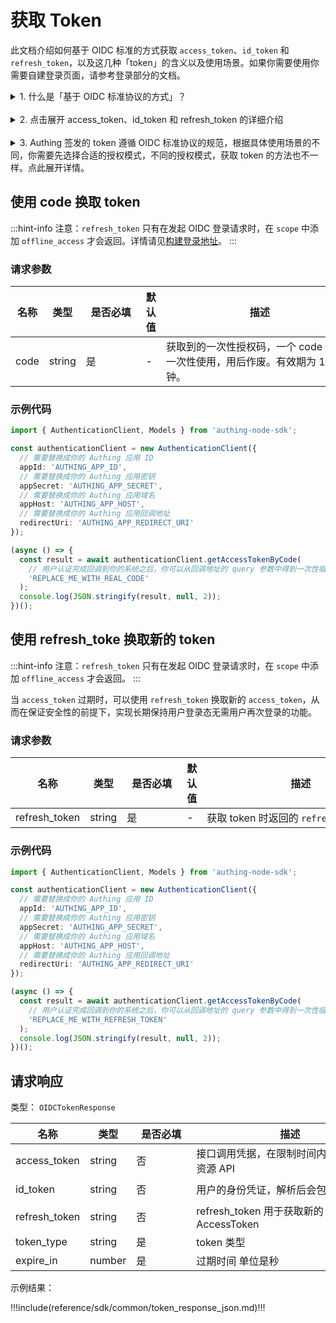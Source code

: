 # 获取 Token

<LastUpdated />

此文档介绍如何基于 OIDC 标准的方式获取 `access_token`、`id_token` 和 `refresh_token`，以及这几种「token」的含义以及使用场景。如果你需要使用你需要自建登录页面，请参考登录部分的文档。

<details>
<summary>1. 什么是「基于 OIDC 标准协议的方式」？</summary>

!!!include(reference/sdk/common/hosted_page_signin.md)!!!

</details>

<br>

<details>
<summary>2. 点击展开 access_token、id_token 和 refresh_token 的详细介绍</summary>

!!!include(reference/sdk/common/token_desc.md)!!!

</details>

<br>

<details>
<summary>3. Authing 签发的 token 遵循 OIDC 标准协议的规范，根据具体使用场景的不同，你需要先选择合适的授权模式，不同的授权模式，获取 token 的方法也不一样。点此展开详情。</summary>

!!!include(reference/sdk/common/grant_type_desc.md)!!!

</details>

## 使用 code 换取 token

:::hint-info
注意：`refresh_token` 只有在发起 OIDC 登录请求时，在 `scope` 中添加 `offline_access` 才会返回。详情请见[构建登录地址](../登录/build-authorize-url.md)。
:::

### 请求参数

| 名称 | 类型   | <div style="width:80px">是否必填</div> | 默认值 | <div style="width:300px">描述</div>                                          | <div style="width:200px"></div>示例值</div> |
| ---- | ------ | -------------------------------------- | ------ | ---------------------------------------------------------------------------- | ------------------------------------------- |
| code | string | 是                                     | -      | 获取到的一次性授权码，一个 code 仅限一次性使用，用后作废。有效期为 10 分钟。 | `some-randon-string`                        |

### 示例代码

```typescript
import { AuthenticationClient, Models } from 'authing-node-sdk';

const authenticationClient = new AuthenticationClient({
  // 需要替换成你的 Authing 应用 ID
  appId: 'AUTHING_APP_ID',
  // 需要替换成你的 Authing 应用密钥
  appSecret: 'AUTHING_APP_SECRET',
  // 需要替换成你的 Authing 应用域名
  appHost: 'AUTHING_APP_HOST',
  // 需要替换成你的 Authing 应用回调地址
  redirectUri: 'AUTHING_APP_REDIRECT_URI'
});

(async () => {
  const result = await authenticationClient.getAccessTokenByCode(
    // 用户认证完成回调到你的系统之后，你可以从回调地址的 query 参数中得到一次性临时凭证
    'REPLACE_ME_WITH_REAL_CODE'
  );
  console.log(JSON.stringify(result, null, 2));
})();
```

## 使用 refresh_toke 换取新的 token

:::hint-info
注意：`refresh_token` 只有在发起 OIDC 登录请求时，在 `scope` 中添加 `offline_access` 才会返回。
:::

当 `access_token` 过期时，可以使用 `refresh_token` 换取新的 `access_token`，从而在保证安全性的前提下，实现长期保持用户登录态无需用户再次登录的功能。

### 请求参数

| 名称          | 类型   | <div style="width:80px">是否必填</div> | 默认值 | <div style="width:300px">描述</div>   | <div style="width:200px"></div>示例值</div> |
| ------------- | ------ | -------------------------------------- | ------ | ------------------------------------- | ------------------------------------------- |
| refresh_token | string | 是                                     | -      | 获取 token 时返回的 `refresh_token`。 | `some-randon-string`                        |

### 示例代码

```typescript
import { AuthenticationClient, Models } from 'authing-node-sdk';

const authenticationClient = new AuthenticationClient({
  // 需要替换成你的 Authing 应用 ID
  appId: 'AUTHING_APP_ID',
  // 需要替换成你的 Authing 应用密钥
  appSecret: 'AUTHING_APP_SECRET',
  // 需要替换成你的 Authing 应用域名
  appHost: 'AUTHING_APP_HOST',
  // 需要替换成你的 Authing 应用回调地址
  redirectUri: 'AUTHING_APP_REDIRECT_URI'
});

(async () => {
  const result = await authenticationClient.getAccessTokenByCode(
    // 用户认证完成回调到你的系统之后，你可以从回调地址的 query 参数中得到一次性临时凭证
    'REPLACE_ME_WITH_REFRESH_TOKEN'
  );
  console.log(JSON.stringify(result, null, 2));
})();
```

## 请求响应

类型： `OIDCTokenResponse`

| 名称          | 类型   | <div style="width:80px">是否必填</div> | <div style="width:300px">描述</div>          | <div style="width:200px">示例值</div>                                                                                                                                                                                                                                                                                                                                                                                                                                                                                                                                                                                                                                                                                                                                           |
| ------------- | ------ | -------------------------------------- | -------------------------------------------- | ------------------------------------------------------------------------------------------------------------------------------------------------------------------------------------------------------------------------------------------------------------------------------------------------------------------------------------------------------------------------------------------------------------------------------------------------------------------------------------------------------------------------------------------------------------------------------------------------------------------------------------------------------------------------------------------------------------------------------------------------------------------------------- |
| access_token  | string | 否                                     | 接口调用凭据，在限制时间内被授权访问资源 API | `eyJhbGciOiJSUzI1NiIsInR5cCI6IkpXVCIsImtpZCI6InIxTGtiQm8zOTI1UmIyWkZGckt5VTNNVmV4OVQyODE3S3gwdmJpNmlfS2MifQ.eyJqdGkiOiJ4R01uczd5cmNFckxiakNRVW9US1MiLCJzdWIiOiI1YzlmNzVjN2NjZjg3YjA1YTkyMWU5YjAiLCJpc3MiOiJodHRwczovL2F1dGhpbmcuY24iLCJpYXQiOjE1NTQ1Mzc4NjksImV4cCI6MTU1NDU0MTQ2OSwic2NvcGUiOiJvcGVuaWQgcHJvZmlsZSBvZmZsaW5lX2FjY2VzcyBwaG9uZSBlbWFpbCIsImF1ZCI6IjVjYTc2NWUzOTMxOTRkNTg5MWRiMTkyNyJ9.wX05OAgYuXeYM7zCxhrkvTO_taqxrCTG_L2ImDmQjMml6E3GXjYA9EFK0NfWquUI2mdSMAqohX-ndffN0fa5cChdcMJEm3XS9tt6-_zzhoOojK-q9MHF7huZg4O1587xhSofxs-KS7BeYxEHKn_10tAkjEIo9QtYUE7zD7JXwGUsvfMMjOqEVW6KuY3ZOmIq_ncKlB4jvbdrduxy1pbky_kvzHWlE9El_N5qveQXyuvNZVMSIEpw8_y5iSxPxKfrVwGY7hBaF40Oph-d2PO7AzKvxEVMamzLvMGBMaRAP_WttBPAUSqTU5uMXwMafryhGdIcQVsDPcGNgMX6E1jzLA`                    |
| id_token      | string | 否                                     | 用户的身份凭证，解析后会包含用户信息         | `eyJhbGciOiJSUzI1NiIsInR5cCI6IkpXVCIsImtpZCI6InIxTGtiQm8zOTI1UmIyWkZGckt5VTNNVmV4OVQyODE3S3gwdmJpNmlfS2MifQ.eyJzdWIiOiI1YzlmNzVjN2NjZjg3YjA1YTkyMWU5YjAiLCJub25jZSI6IjIyMTIxIiwiYXRfaGFzaCI6Ik5kbW9iZVBZOEFFaWQ2T216MzIyOXciLCJzaWQiOiI1ODM2NzllNC1lYWM5LTRjNDEtOGQxMS1jZWFkMmE5OWQzZWIiLCJhdWQiOiI1Y2E3NjVlMzkzMTk0ZDU4OTFkYjE5MjciLCJleHAiOjE1NTQ1NDE0NjksImlhdCI6MTU1NDUzNzg2OSwiaXNzIjoiaHR0cHM6Ly9hdXRoaW5nLmNuIn0.IQi5FRHO756e_eAmdAs3OnFMU7QuP-XtrbwCZC1gJntevYJTltEg1CLkG7eVhdi_g5MJV1c0pNZ_xHmwS0R-E4lAXcc1QveYKptnMroKpBWs5mXwoOiqbrjKEmLMaPgRzCOdLiSdoZuQNw_z-gVhFiMNxI055TyFJdXTNtExt1O3KmwqanPNUi6XyW43bUl29v_kAvKgiOB28f3I0fB4EsiZjxp1uxHQBaDeBMSPaRVWQJcIjAJ9JLgkaDt1j7HZ2a1daWZ4HPzifDuDfi6_Ob1ZL40tWEC7xdxHlCEWJ4pUIsDjvScdQsez9aV_xMwumw3X4tgUIxFOCNVEvr73Fg` |
| refresh_token | string | 否                                     | refresh_token 用于获取新的 AccessToken       | `WPsGJbvpBjqXz6IJIr1UHKyrdVF`                                                                                                                                                                                                                                                                                                                                                                                                                                                                                                                                                                                                                                                                                                                                                   |
| token_type    | string | 是                                     | token 类型                                   | `xxx`                                                                                                                                                                                                                                                                                                                                                                                                                                                                                                                                                                                                                                                                                                                                                                           |
| expire_in     | number | 是                                     | 过期时间 单位是秒                            | `7200`                                                                                                                                                                                                                                                                                                                                                                                                                                                                                                                                                                                                                                                                                                                                                                          |

示例结果：

!!!include(reference/sdk/common/token_response_json.md)!!!
